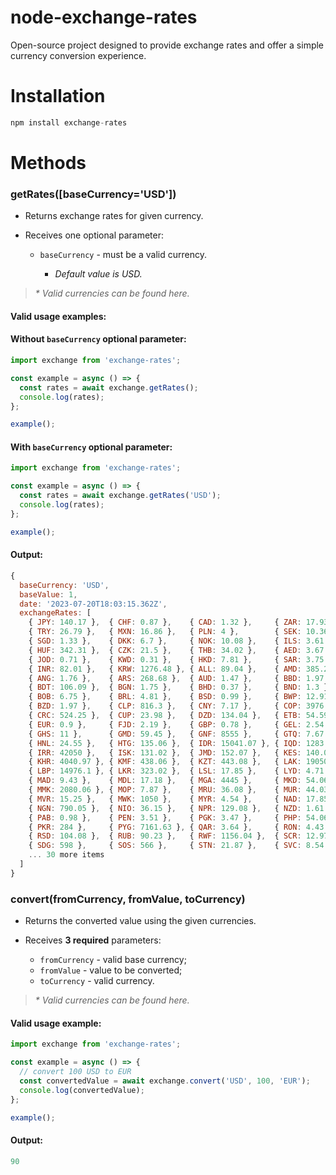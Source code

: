 # node-exchange-rates

Open-source project designed to provide exchange rates and offer a simple currency conversion experience.

# Installation

```js
npm install exchange-rates
```

# Methods

### getRates([baseCurrency='USD'])

- Returns exchange rates for given currency.

- Receives one optional parameter:

  - `baseCurrency` - must be a valid currency.

    - <i>Default value is USD.</i>

> <i>\* Valid currencies can be found here.</i>

#### Valid usage examples:

#### **Without** `baseCurrency` optional parameter:

```js
import exchange from 'exchange-rates';

const example = async () => {
  const rates = await exchange.getRates();
  console.log(rates);
};

example();
```

#### **With** `baseCurrency` optional parameter:

```js
import exchange from 'exchange-rates';

const example = async () => {
  const rates = await exchange.getRates('USD');
  console.log(rates);
};

example();
```

#### Output:

```js
{
  baseCurrency: 'USD',
  baseValue: 1,
  date: '2023-07-20T18:03:15.362Z',
  exchangeRates: [
    { JPY: 140.17 },  { CHF: 0.87 },    { CAD: 1.32 },     { ZAR: 17.93 },
    { TRY: 26.79 },   { MXN: 16.86 },   { PLN: 4 },        { SEK: 10.36 },
    { SGD: 1.33 },    { DKK: 6.7 },     { NOK: 10.08 },    { ILS: 3.61 },
    { HUF: 342.31 },  { CZK: 21.5 },    { THB: 34.02 },    { AED: 3.67 },
    { JOD: 0.71 },    { KWD: 0.31 },    { HKD: 7.81 },     { SAR: 3.75 },
    { INR: 82.01 },   { KRW: 1276.48 }, { ALL: 89.04 },    { AMD: 385.29 },
    { ANG: 1.76 },    { ARS: 268.68 },  { AUD: 1.47 },     { BBD: 1.97 },
    { BDT: 106.09 },  { BGN: 1.75 },    { BHD: 0.37 },     { BND: 1.3 },
    { BOB: 6.75 },    { BRL: 4.81 },    { BSD: 0.99 },     { BWP: 12.91 },
    { BZD: 1.97 },    { CLP: 816.3 },   { CNY: 7.17 },     { COP: 3976.4 },
    { CRC: 524.25 },  { CUP: 23.98 },   { DZD: 134.04 },   { ETB: 54.59 },
    { EUR: 0.9 },     { FJD: 2.19 },    { GBP: 0.78 },     { GEL: 2.54 },
    { GHS: 11 },      { GMD: 59.45 },   { GNF: 8555 },     { GTQ: 7.67 },
    { HNL: 24.55 },   { HTG: 135.06 },  { IDR: 15041.07 }, { IQD: 1283.35 },
    { IRR: 42050 },   { ISK: 131.02 },  { JMD: 152.07 },   { KES: 140.08 },
    { KHR: 4040.97 }, { KMF: 438.06 },  { KZT: 443.08 },   { LAK: 19050 },
    { LBP: 14976.1 }, { LKR: 323.02 },  { LSL: 17.85 },    { LYD: 4.71 },
    { MAD: 9.43 },    { MDL: 17.18 },   { MGA: 4445 },     { MKD: 54.06 },
    { MMK: 2080.06 }, { MOP: 7.87 },    { MRU: 36.08 },    { MUR: 44.03 },
    { MVR: 15.25 },   { MWK: 1050 },    { MYR: 4.54 },     { NAD: 17.85 },
    { NGN: 790.05 },  { NIO: 36.15 },   { NPR: 129.08 },   { NZD: 1.61 },
    { PAB: 0.98 },    { PEN: 3.51 },    { PGK: 3.47 },     { PHP: 54.06 },
    { PKR: 284 },     { PYG: 7161.63 }, { QAR: 3.64 },     { RON: 4.43 },
    { RSD: 104.08 },  { RUB: 90.23 },   { RWF: 1156.04 },  { SCR: 12.97 },
    { SDG: 598 },     { SOS: 566 },     { STN: 21.87 },    { SVC: 8.54 },
    ... 30 more items
  ]
}
```

### convert(fromCurrency, fromValue, toCurrency)

- Returns the converted value using the given currencies.

- Receives **3 required** parameters:

  - `fromCurrency` - valid base currency;
  - `fromValue` - value to be converted;
  - `toCurrency` - valid currency.

> <i>\* Valid currencies can be found here.</i>

#### Valid usage example:

```js
import exchange from 'exchange-rates';

const example = async () => {
  // convert 100 USD to EUR
  const convertedValue = await exchange.convert('USD', 100, 'EUR');
  console.log(convertedValue);
};

example();
```

#### Output:

```js
90
```

